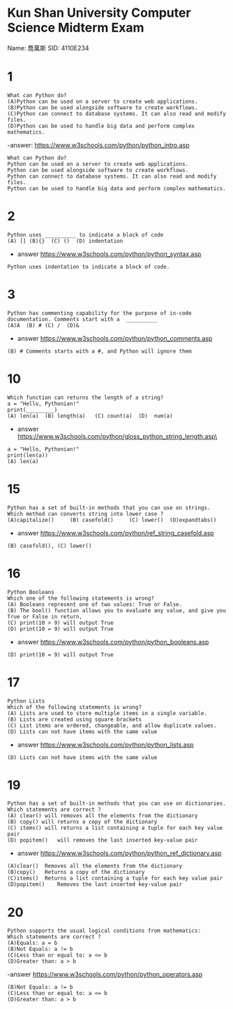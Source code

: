 # Kun Shan University  Computer Science Midterm Exam
Name: 喬萬斯     SID: 4110E234
# 1
```
What can Python do?
(A)Python can be used on a server to create web applications.
(B)Python can be used alongside software to create workflows.
(C)Python can connect to database systems. It can also read and modify files.
(D)Python can be used to handle big data and perform complex mathematics.
```
-answer: https://www.w3schools.com/python/python_intro.asp
```
What can Python do?
Python can be used on a server to create web applications.
Python can be used alongside software to create workflows.
Python can connect to database systems. It can also read and modify files.
Python can be used to handle big data and perform complex mathematics.
```
# 2
```
Python uses __________ to indicate a block of code
(A) [] (B){}  (C) ()  (D) indentation
```
- answer  https://www.w3schools.com/python/python_syntax.asp
```
Python uses indentation to indicate a block of code.
```
# 3
```
Python has commenting capability for the purpose of in-code documentation. Comments start with a  __________
(A)A  (B) # (C) /  (D)&
```
- answer https://www.w3schools.com/python/python_comments.asp
```
(B) # Comments starts with a #, and Python will ignore them
```
# 10
```
Which function can returns the length of a string?
a = "Hello, Pythonian!"
print(_________)
(A) len(a)  (B) length(a)   (C) count(a)  (D)  num(a)
```
- answer https://www.w3schools.com/python/gloss_python_string_length.asp\
```
a = "Hello, Pythonian!"
print(len(a))
(A) len(a)
```
# 15 
```
Python has a set of built-in methods that you can use on strings. Which method can converts string into lower case ?
(A)capitalize()     (B) casefold()     (C) lower()  (D)expandtabs()
```
- answer https://www.w3schools.com/python/ref_string_casefold.asp
```
(B) casefold(), (C) lower()
```
# 16 
```
Python Booleans
Which one of the following statements is wrong?
(A) Booleans represent one of two values: True or False. 
(B) The bool() function allows you to evaluate any value, and give you True or False in return, 
(C) print(10 > 9) will output True  
(D) print(10 = 9) will output True
``` 
- answer https://www.w3schools.com/python/python_booleans.asp
```
(D) print(10 = 9) will output True
```
# 17
```
Python Lists 
Which of the following statements is wrong?
(A) Lists are used to store multiple items in a single variable.
(B) Lists are created using square brackets 
(C) List items are ordered, changeable, and allow duplicate values. 
(D) Lists can not have items with the same value
```
- answer https://www.w3schools.com/python/python_lists.asp
```
(D) Lists can not have items with the same value
```
# 19
```
Python has a set of built-in methods that you can use on dictionaries. Which statements are correct ?
(A) clear() will removes all the elements from the dictionary
(B) copy() will returns a copy of the dictionary 
(C) items() will returns a list containing a tuple for each key value pair  
(D) popitem()	will removes the last inserted key-value pair
```
- answer https://www.w3schools.com/python/python_ref_dictionary.asp
```
(A)clear()	Removes all the elements from the dictionary
(B)copy()	Returns a copy of the dictionary
(C)items()	Returns a list containing a tuple for each key value pair
(D)popitem()	Removes the last inserted key-value pair
```
# 20
``` 
Python supports the usual logical conditions from mathematics:
Which statements are correct ?
(A)Equals: a = b
(B)Not Equals: a != b
(C)Less than or equal to: a <= b
(D)Greater than: a > b
```
-answer https://www.w3schools.com/python/python_operators.asp
```
(B)Not Equals: a != b
(C)Less than or equal to: a <= b
(D)Greater than: a > b

